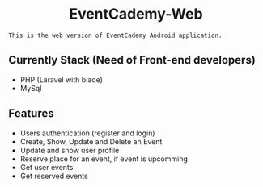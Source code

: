 <div>
    <h1 align="center">EventCademy-Web</h1>
    
    This is the web version of EventCademy Android application.

</img>

## Currently Stack (Need of Front-end developers)

- PHP (Laravel with blade)
- MySql

## Features
- Users authentication (register and login)
- Create, Show, Update and Delete an Event
- Update and show user profile
- Reserve place for an event, if event is upcomming
- Get user events
- Get reserved events